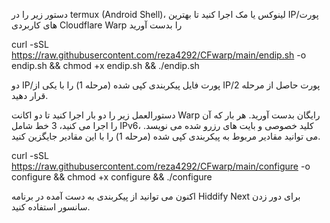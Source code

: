 دستور زیر را در termux (Android Shell)، لینوکس یا مک اجرا کنید تا بهترین IP/پورت های کاربردی Cloudflare Warp را بدست آورید


curl -sSL https://raw.githubusercontent.com/reza4292/CFwarp/main/endip.sh -o endip.sh && chmod +x endip.sh && ./endip.sh


دو IP/پورت فایل پیکربندی کپی شده (مرحله 1) را با یکی از IP/پورت حاصل از مرحله 2 قرار دهید.

 دستورالعمل زیر را دو بار اجرا کنید تا دو اکانت Warp رایگان بدست آورید.  هر بار که آن را اجرا می کنید، 3 خط شامل IPv6، کلید خصوصی و بایت های رزرو شده می نویسد.  می توانید مقادیر مربوط به پیکربندی کپی شده (مرحله 1) را با این مقادیر جایگزین کنید.


curl -sSL https://raw.githubusercontent.com/reza4292/CFwarp/main/configure -o configure && chmod +x configure && ./configure


اکنون می توانید از پیکربندی به دست آمده در برنامه Hiddify Next برای دور زدن سانسور استفاده کنید.